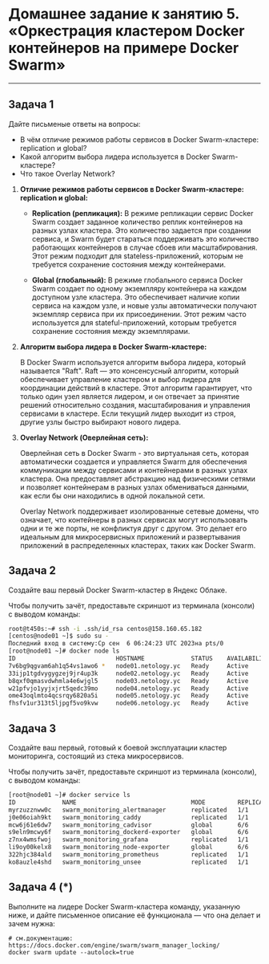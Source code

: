 # Домашнее задание к занятию 5. «Оркестрация кластером Docker контейнеров на примере Docker Swarm»---## Задача 1Дайте письменые ответы на вопросы:- В чём отличие режимов работы сервисов в Docker Swarm-кластере: replication и global?- Какой алгоритм выбора лидера используется в Docker Swarm-кластере?- Что такое Overlay Network?1. **Отличие режимов работы сервисов в Docker Swarm-кластере: replication и global:**   - **Replication (репликация):** В режиме репликации сервис Docker Swarm создает заданное количество реплик контейнеров на разных узлах кластера. Это количество задается при создании сервиса, и Swarm будет стараться поддерживать это количество работающих контейнеров в случае сбоев или масштабирования. Этот режим подходит для stateless-приложений, которым не требуется сохранение состояния между контейнерами.   - **Global (глобальный):** В режиме глобального сервиса Docker Swarm создает по одному экземпляру контейнера на каждом доступном узле кластера. Это обеспечивает наличие копии сервиса на каждом узле, и новые узлы автоматически получают экземпляр сервиса при их присоединении. Этот режим часто используется для stateful-приложений, которым требуется сохранение состояния между экземплярами.2. **Алгоритм выбора лидера в Docker Swarm-кластере:**   В Docker Swarm используется алгоритм выбора лидера, который называется "Raft". Raft — это консенсусный алгоритм, который обеспечивает управление кластером и выбор лидера для координации действий в кластере. Этот алгоритм гарантирует, что только один узел является лидером, и он отвечает за принятие решений относительно создания, масштабирования и управления сервисами в кластере. Если текущий лидер выходит из строя, другие узлы быстро выбирают нового лидера.3. **Overlay Network (Оверлейная сеть):**   Оверлейная сеть в Docker Swarm - это виртуальная сеть, которая автоматически создается и управляется Swarm для обеспечения коммуникации между сервисами и контейнерами в разных узлах кластера. Она предоставляет абстракцию над физическими сетями и позволяет контейнерам в разных узлах обмениваться данными, как если бы они находились в одной локальной сети.   Overlay Network поддерживает изолированные сетевые домены, что означает, что контейнеры в разных сервисах могут использовать одни и те же порты, не конфликтуя друг с другом. Это делает его идеальным для микросервисных приложений и развертывания приложений в распределенных кластерах, таких как Docker Swarm.## Задача 2Создайте ваш первый Docker Swarm-кластер в Яндекс Облаке.Чтобы получить зачёт, предоставьте скриншот из терминала (консоли) с выводом команды:```bashroot@t450s:~# ssh -i .ssh/id_rsa centos@158.160.65.182[centos@node01 ~]$ sudo su -Последний вход в систему:Ср сен  6 06:24:23 UTC 2023на pts/0[root@node01 ~]# docker node lsID                            HOSTNAME             STATUS    AVAILABILITY   MANAGER STATUS   ENGINE VERSION7v6bg9qgvam6ah1q54vs1awo6 *   node01.netology.yc   Ready     Active         Leader           24.0.633ijp1tgdvygygzej9jr4up3k     node02.netology.yc   Ready     Active         Reachable        24.0.6b8qxf0qmasvdwhmla4e6wjgl5     node03.netology.yc   Ready     Active         Reachable        24.0.6w21pfvjo1yyjxjrt5qedc39mo     node04.netology.yc   Ready     Active                          24.0.6ome43oqlmto4qcsrqy6820a5i     node05.netology.yc   Ready     Active                          24.0.6fhsfv1ur313t5ljpgf5vo9kvw     node06.netology.yc   Ready     Active                          24.0.6```## Задача 3Создайте ваш первый, готовый к боевой эксплуатации кластер мониторинга, состоящий из стека микросервисов.Чтобы получить зачёт, предоставьте скриншот из терминала (консоли), с выводом команды:```bash[root@node01 ~]# docker service lsID             NAME                                MODE         REPLICAS   IMAGE                                          PORTSmyrzuzznww0c   swarm_monitoring_alertmanager       replicated   1/1        stefanprodan/swarmprom-alertmanager:v0.14.0j0e06oiah9kt   swarm_monitoring_caddy              replicated   1/1        stefanprodan/caddy:latest                      *:3000->3000/tcp, *:9090->9090/tcp, *:9093-9094->9093-9094/tcpmcw6j61e6dw7   swarm_monitoring_cadvisor           global       6/6        google/cadvisor:latests9eln9mcwy6f   swarm_monitoring_dockerd-exporter   global       6/6        stefanprodan/caddy:latestz7nx4wmsfwoj   swarm_monitoring_grafana            replicated   1/1        stefanprodan/swarmprom-grafana:5.3.4li9oy00kelx8   swarm_monitoring_node-exporter      global       6/6        stefanprodan/swarmprom-node-exporter:v0.16.0322hjc384ald   swarm_monitoring_prometheus         replicated   1/1        stefanprodan/swarmprom-prometheus:v2.5.0ko8auzle4shd   swarm_monitoring_unsee              replicated   1/1        cloudflare/unsee:v0.8.0```## Задача 4 (*)Выполните на лидере Docker Swarm-кластера команду, указанную ниже, и дайте письменное описание её функционала — что она делает и зачем нужна:```# см.документацию: https://docs.docker.com/engine/swarm/swarm_manager_locking/docker swarm update --autolock=true```